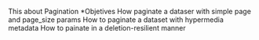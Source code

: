 This about Pagination
*Objetives
How paginate a dataser with simple page and page_size params
How to paginate a dataset with hypermedia metadata
How to painate in a deletion-resilient manner
